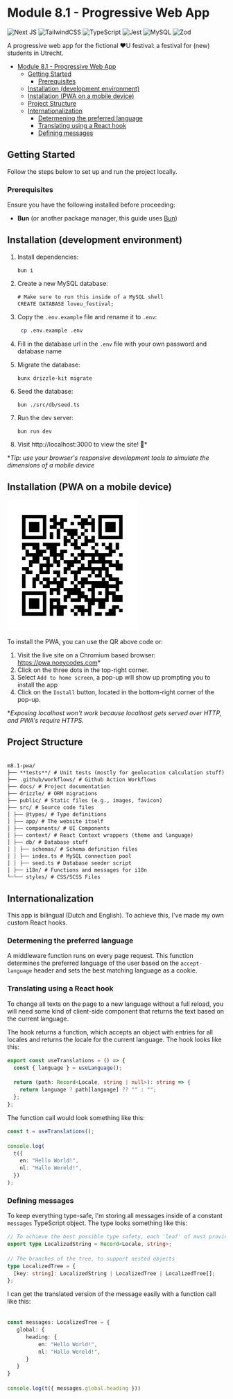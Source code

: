 # Module 8.1 - Progressive Web App

![Next JS](https://img.shields.io/badge/Next-black?style=for-the-badge&logo=next.js&logoColor=white)
![TailwindCSS](https://img.shields.io/badge/tailwindcss-%2338B2AC.svg?style=for-the-badge&logo=tailwind-css&logoColor=white)
![TypeScript](https://img.shields.io/badge/typescript-%23007ACC.svg?style=for-the-badge&logo=typescript&logoColor=white)
![Jest](https://img.shields.io/badge/-jest-%23C21325?style=for-the-badge&logo=jest&logoColor=white)
![MySQL](https://img.shields.io/badge/mysql-4479A1.svg?style=for-the-badge&logo=mysql&logoColor=white)
![Zod](https://img.shields.io/badge/zod-%233068b7.svg?style=for-the-badge&logo=zod&logoColor=white)

A progressive web app for the fictional ❤️U festival: a festival for (new) students in Utrecht.

- [Module 8.1 - Progressive Web App](#module-81---progressive-web-app)
  - [Getting Started](#getting-started)
    - [Prerequisites](#prerequisites)
  - [Installation (development environment)](#installation-development-environment)
  - [Installation (PWA on a mobile device)](#installation-pwa-on-a-mobile-device)
  - [Project Structure](#project-structure)
  - [Internationalization](#internationalization)
    - [Determening the preferred language](#determening-the-preferred-language)
    - [Translating using a React hook](#translating-using-a-react-hook)
    - [Defining messages](#defining-messages)

## Getting Started

Follow the steps below to set up and run the project locally.

### Prerequisites

Ensure you have the following installed before proceeding:

- **Bun** (or another package manager, this guide uses [Bun](https://bun.sh/))

## Installation (development environment)

1. Install dependencies:
   ```
   bun i
   ```
2. Create a new MySQL database:
   ```
   # Make sure to run this inside of a MySQL shell
   CREATE DATABASE loveu_festival;
   ```
3. Copy the `.env.example` file and rename it to `.env`:

   ```bash
    cp .env.example .env
   ```

4. Fill in the database url in the `.env` file with your own password and database name
5. Migrate the database:
   ```
   bunx drizzle-kit migrate
   ```
6. Seed the database:
   ```
   bun ./src/db/seed.ts
   ```
7. Run the dev server:

   ```
   bun run dev
   ```

8. Visit http://localhost:3000 to view the site! 🚀\*

\*_Tip: use your browser's responsive development tools to simulate the dimensions of a mobile device_

## Installation (PWA on a mobile device)

![QR Code](./public/img/qr-code.png)

To install the PWA, you can use the QR above code or:

1. Visit the live site on a Chromium based browser: https://pwa.noeycodes.com*
2. Click on the three dots in the top-right corner.
3. Select `Add to home screen`, a pop-up will show up prompting you to install the app
4. Click on the `Install` button, located in the bottom-right corner of the pop-up.

\*_Exposing localhost won't work because localhost gets served over HTTP, and PWA's require HTTPS._

## Project Structure

```

m8.1-pwa/
├── **tests**/ # Unit tests (mostly for geolocation calculation stuff)
├── .github/workflows/ # Github Action Workflows
├── docs/ # Project documentation
├── drizzle/ # ORM migrations
├── public/ # Static files (e.g., images, favicon)
├── src/ # Source code files
│ ├── @types/ # Type definitions
│ ├── app/ # The website itself
│ ├── components/ # UI Components
│ ├── context/ # React Context wrappers (theme and language)
│ ├── db/ # Database stuff
│ │ ├── schemas/ # Schema definition files
│ │ ├── index.ts # MySQL connection pool
│ │ ├── seed.ts # Database seeder script
│ ├── i18n/ # Functions and messages for i18n
└─└── styles/ # CSS/SCSS Files

```

## Internationalization

This app is bilingual (Dutch and English). To achieve this, I've made my own custom React hooks.

### Determening the preferred language

A middleware function runs on every page request. This function determines the preferred language of the user based on the `accept-language` header and sets the best matching language as a cookie.

### Translating using a React hook

To change all texts on the page to a new language without a full reload, you will need some kind of client-side component that returns the text based on the current language.

The hook returns a function, which accepts an object with entries for all locales and returns the locale for the current language. The hook looks like this:

```ts
export const useTranslations = () => {
  const { language } = useLanguage();

  return (path: Record<Locale, string | null>): string => {
    return language ? path[language] ?? "" : "";
  };
};
```

The function call would look something like this:

```ts
const t = useTranslations();

console.log(
  t({
    en: "Hello World!",
    nl: "Hallo Wereld!",
  })
);
```

### Defining messages

To keep everything type-safe, I'm storing all messages inside of a constant `messages` TypeScript object. The type looks something like this:

```ts
// To achieve the best possible type safety, each 'leaf' of must provide a translation for every supported locale
export type LocalizedString = Record<Locale, string>;

// The branches of the tree, to support nested objects
type LocalizedTree = {
  [key: string]: LocalizedString | LocalizedTree | LocalizedTree[];
};
```

I can get the translated version of the message easily with a function call like this:

```ts

const messages: LocalizedTree = {
   global: {
      heading: {
          en: "Hello World!",
          nl: "Hallo Wereld!",
      }
   }
}

console.log(t({ messages.global.heading }))
```
